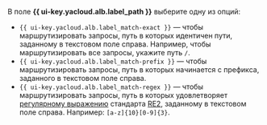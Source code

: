 В поле **{{ ui-key.yacloud.alb.label_path }}** выберите одну из опций:

* `{{ ui-key.yacloud.alb.label_match-exact }}` — чтобы маршрутизировать запросы, путь в которых идентичен пути, заданному в текстовом поле справа. Например, чтобы маршрутизировать все запросы, укажите путь `/`.
* `{{ ui-key.yacloud.alb.label_match-prefix }}` — чтобы маршрутизировать запросы, путь в которых начинается с префикса, заданного в текстовом поле справа.
* `{{ ui-key.yacloud.alb.label_match-regex }}` — чтобы маршрутизировать запросы, путь в которых удовлетворяет [регулярному выражению](https://ru.wikipedia.org/wiki/Регулярные_выражения) стандарта [RE2](https://github.com/google/re2/wiki/Syntax), заданному в текстовом поле справа. Например: `[a-z]{10}[0-9]{3}`.
